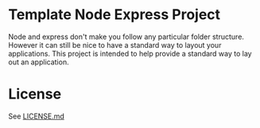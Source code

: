 # Template Node Express Project
Node and express don't make you follow any particular folder structure. However it can still be nice to have a standard way to layout your applications. This project is intended to help provide a standard way to lay out an application.

# License
See [LICENSE.md](./LICENSE.md)
